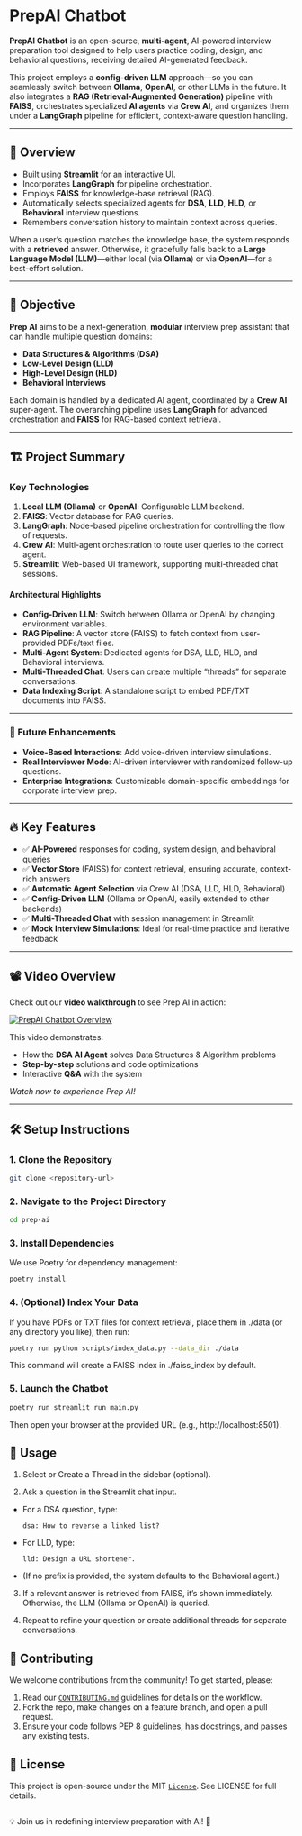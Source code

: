 # PrepAI Chatbot

**PrepAI Chatbot** is an open-source, **multi-agent**, AI-powered interview preparation tool designed to help users practice coding, design, and behavioral questions, receiving detailed AI-generated feedback.

This project employs a **config-driven LLM** approach—so you can seamlessly switch between **Ollama**, **OpenAI**, or other LLMs in the future. It also integrates a **RAG (Retrieval-Augmented Generation)** pipeline with **FAISS**, orchestrates specialized **AI agents** via **Crew AI**, and organizes them under a **LangGraph** pipeline for efficient, context-aware question handling.

---

## 🚀 Overview

- Built using **Streamlit** for an interactive UI.
- Incorporates **LangGraph** for pipeline orchestration.
- Employs **FAISS** for knowledge-base retrieval (RAG).
- Automatically selects specialized agents for **DSA**, **LLD**, **HLD**, or **Behavioral** interview questions.
- Remembers conversation history to maintain context across queries.

When a user’s question matches the knowledge base, the system responds with a **retrieved** answer. Otherwise, it gracefully falls back to a **Large Language Model (LLM)**—either local (via **Ollama**) or via **OpenAI**—for a best-effort solution.

---

## 🎯 Objective

**Prep AI** aims to be a next-generation, **modular** interview prep assistant that can handle multiple question domains:

- **Data Structures & Algorithms (DSA)**
- **Low-Level Design (LLD)**
- **High-Level Design (HLD)**
- **Behavioral Interviews**

Each domain is handled by a dedicated AI agent, coordinated by a **Crew AI** super-agent. The overarching pipeline uses **LangGraph** for advanced orchestration and **FAISS** for RAG-based context retrieval.

---

## 🏗 Project Summary

### Key Technologies

1. **Local LLM (Ollama)** or **OpenAI**: Configurable LLM backend.  
2. **FAISS**: Vector database for RAG queries.  
3. **LangGraph**: Node-based pipeline orchestration for controlling the flow of requests.  
4. **Crew AI**: Multi-agent orchestration to route user queries to the correct agent.  
5. **Streamlit**: Web-based UI framework, supporting multi-threaded chat sessions.

#### Architectural Highlights

- **Config-Driven LLM**: Switch between Ollama or OpenAI by changing environment variables.
- **RAG Pipeline**: A vector store (FAISS) to fetch context from user-provided PDFs/text files.
- **Multi-Agent System**: Dedicated agents for DSA, LLD, HLD, and Behavioral interviews.
- **Multi-Threaded Chat**: Users can create multiple “threads” for separate conversations.
- **Data Indexing Script**: A standalone script to embed PDF/TXT documents into FAISS.

---

### 🔮 Future Enhancements

- **Voice-Based Interactions**: Add voice-driven interview simulations.
- **Real Interviewer Mode**: AI-driven interviewer with randomized follow-up questions.
- **Enterprise Integrations**: Customizable domain-specific embeddings for corporate interview prep.

---

## 🔥 Key Features

- ✅ **AI-Powered** responses for coding, system design, and behavioral queries  
- ✅ **Vector Store** (FAISS) for context retrieval, ensuring accurate, context-rich answers  
- ✅ **Automatic Agent Selection** via Crew AI (DSA, LLD, HLD, Behavioral)  
- ✅ **Config-Driven LLM** (Ollama or OpenAI, easily extended to other backends)  
- ✅ **Multi-Threaded Chat** with session management in Streamlit  
- ✅ **Mock Interview Simulations**: Ideal for real-time practice and iterative feedback  

---

## 📽 Video Overview

Check out our **video walkthrough** to see Prep AI in action:

[![PrepAI Chatbot Overview](https://img.youtube.com/vi/Zg_cl5VYHJ0/0.jpg)](https://youtu.be/9yugsgBXoOg)

This video demonstrates:
- How the **DSA AI Agent** solves Data Structures & Algorithm problems  
- **Step-by-step** solutions and code optimizations  
- Interactive **Q&A** with the system  

*Watch now to experience Prep AI!* 

---

## 🛠 Setup Instructions

### 1. Clone the Repository
```bash
git clone <repository-url>
```
### 2. Navigate to the Project Directory
```bash
cd prep-ai
```
### 3. Install Dependencies
We use Poetry for dependency management:
```bash
poetry install
```
### 4. (Optional) Index Your Data
If you have PDFs or TXT files for context retrieval, place them in ./data (or any directory you like), then run:
```bash
poetry run python scripts/index_data.py --data_dir ./data
```
This command will create a FAISS index in ./faiss_index by default.

### 5. Launch the Chatbot
```bash
poetry run streamlit run main.py
```
Then open your browser at the provided URL (e.g., http://localhost:8501).

## 🎯 Usage
1. Select or Create a Thread in the sidebar (optional).

2. Ask a question in the Streamlit chat input.

- For a DSA question, type:

    ```dsa: How to reverse a linked list?```
- For LLD, type:

    ```lld: Design a URL shortener.```

- (If no prefix is provided, the system defaults to the Behavioral agent.)
3. If a relevant answer is retrieved from FAISS, it’s shown immediately. Otherwise, the LLM (Ollama or OpenAI) is queried.

4. Repeat to refine your question or create additional threads for separate conversations.

## 🤝 Contributing
We welcome contributions from the community! To get started, please:

1. Read our [`CONTRIBUTING.md`](CONTRIBUTING.md) guidelines for details on the workflow.
2. Fork the repo, make changes on a feature branch, and open a pull request.
3. Ensure your code follows PEP 8 guidelines, has docstrings, and passes any existing tests.
## 📜 License
This project is open-source under the MIT [`License`](License). See LICENSE for full details.
##
💡 Join us in redefining interview preparation with AI! 🚀